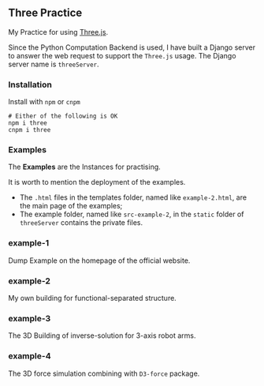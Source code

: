 ## Three Practice

My Practice for using [Three.js](http://www.webgl3d.cn/ "Three.js").

Since the Python Computation Backend is used,
I have built a Django server to answer the web request
to support the `Three.js` usage.
The Django server name is `threeServer`.

### Installation

Install with `npm` or `cnpm`

```shell
# Either of the following is OK
npm i three
cnpm i three
```

### Examples

The **Examples** are the Instances for practising.

It is worth to mention the deployment of the examples.

-   The `.html` files in the templates folder, named like `example-2.html`, are the main page of the examples;
-   The example folder, named like `src-example-2`, in the `static` folder of `threeServer` contains the private files.

### example-1

Dump Example on the homepage of the official website.

### example-2

My own building for functional-separated structure.

### example-3

The 3D Building of inverse-solution for 3-axis robot arms.

### example-4

The 3D force simulation combining with `D3-force` package.
